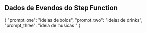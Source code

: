 <h2>Dados de Evendos do Step Function</h2>
{
  "prompt_one": "ideias de bolos",
  "prompt_two": "ideias de drinks",
  "prompt_three": "ideia de musicas "
}
